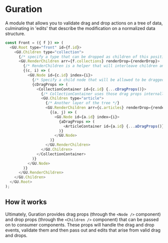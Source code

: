 # Guration

A module that allows you to validate drag and drop actions on a tree of data, culminating in 'edits' that describe the modification on a normalized data structure.

```js
const Front = ({ f }) => (
  <GU.Root type="front" id={f.id}>
    <GU.Children type="collection">
      {/* specify a type that can be dropped as children of this position */}
      <GU.RenderChildren arr={f.collections} renderDrop={renderDrop}>
        {/* RenderChildren is a helper that will interleave children and drops, you could otherwise pass a render prop to Children and output completely custom JSX */}
        {(c, i) => (
          <GU.Node id={c.id} index={i}>
            {/* Specify a child node that will be allowed to be dragged to any other children drop zone that allows collections, this node will also be specified as the parent of it's children for any edits */}
            {cDragProps => (
              <CollectionContainer id={c.id} {...cDragProps()}>
                {/* CollectionContainer uses those drag props internally */}
                <GU.Children type="article">
                  {/* Another layer of the tree */}
                  <GU.RenderChildren arr={c.articles} renderDrop={renderDrop}>
                    {(a, j) => (
                      <GU.Node id={a.id} index={i}>
                        {aDragProps => (
                          <ArticleContainer id={a.id} {...aDragProps()} />
                        )}
                      </GU.Node>
                    )}
                  </GU.RenderChildren>
                </GU.Children>
              </CollectionContainer>
            )}
          </GU.Node>
        )}
      </GU.RenderChildren>
    </GU.Children>
  </GU.Root>
);
```

## How it works

Ultimately, Guration provides drag props (through the `<Node />` component) and drop props (through the `<Children />` component) that can be passed on to consumer components. These props will handle the drag and drop events, validate them and then pass out and edits that arise from valid drag and drops.
